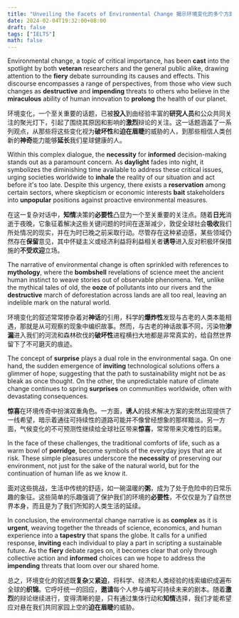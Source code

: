 ```yaml
---
title: "Unveiling the Facets of Environmental Change 揭示环境变化的多个方面"
date: 2024-02-04T19:32:00+08:00
draft: false
tags: ["IELTS"]
math: false
---
```


Environmental change, a topic of critical importance, has been **cast** into the spotlight by both **veteran** researchers and the general public alike, drawing attention to the **fiery** debate surrounding its causes and effects. This discourse encompasses a range of perspectives, from those who view such changes as **destructive** and **impending** threats to others who believe in the **miraculous** ability of human innovation to **prolong** the health of our planet.

环境变化，一个至关重要的话题，已被**投入**到由经验丰富的**研究人员**和公众共同关注的聚光灯下，引起了围绕其原因和影响的**激烈**辩论的关注。这一话题涵盖了一系列观点，从那些将这些变化视为**破坏性**和**迫在眉睫**的威胁的人，到那些相信人类创新的**神奇**能力能够**延长**我们星球健康的人。

Within this complex dialogue, the **necessity** for **informed** decision-making stands out as a paramount concern. As **daylight** fades into night, it symbolizes the diminishing time available to address these critical issues, urging societies worldwide to **inhale** the reality of our situation and act before it's too late. Despite this urgency, there exists a **reservation** among certain sectors, where skepticism or economic interests **bait** stakeholders into **unpopular** positions against proactive environmental measures.

在这一复杂对话中，**知情**决策的**必要性**凸显为一个至关重要的关注点。随着**日光**消逝于夜晚，它象征着解决这些关键问题的时间在逐渐减少，敦促全球社会**吸收**我们所处情况的现实，并在为时已晚之前采取行动。尽管存在这种紧迫感，某些领域仍然存在**保留**意见，其中怀疑主义或经济利益将利益相关者**诱导**进入反对积极环保措施的**不受欢迎**立场。

The narrative of environmental change is often sprinkled with references to **mythology**, where the **bombshell** revelations of science meet the ancient human instinct to weave stories out of observable phenomena. Yet, unlike the mythical tales of old, the **ooze** of pollutants into our rivers and the **destructive** march of deforestation across lands are all too real, leaving an indelible mark on the natural world.

环境变化的叙述常常掺杂着对**神话**的引用，科学的**爆炸性**发现与古老的人类本能相遇，那就是从可观察的现象中编织故事。然而，与古老的神话故事不同，污染物**渗漏**进入我们的河流和森林砍伐的**破坏性**进程横扫大地都是非常真实的，给自然世界留下了不可磨灭的痕迹。

The concept of **surprise** plays a dual role in the environmental saga. On one hand, the sudden emergence of **inviting** technological solutions offers a glimmer of hope, suggesting that the path to sustainability might not be as bleak as once thought. On the other, the unpredictable nature of climate change continues to spring **surprises** on communities worldwide, often with devastating consequences.

**惊喜**在环境传奇中扮演双重角色。一方面，**诱人**的技术解决方案的突然出现提供了一线希望，暗示着通往可持续性的道路可能并不像曾经想象的那样黯淡。另一方面，气候变化的不可预测性继续给全球社区带来**惊喜**，常常带来灾难性的后果。

In the face of these challenges, the traditional comforts of life, such as a warm bowl of **porridge**, become symbols of the everyday joys that are at risk. These simple pleasures underscore the **necessity** of preserving our environment, not just for the sake of the natural world, but for the continuation of human life as we know it.

面对这些挑战，生活中传统的舒适，如一碗温暖的**粥**，成为了处于危险中的日常乐趣的象征。这些简单的乐趣强调了保护我们的环境的**必要性**，不仅仅是为了自然世界本身，而且是为了我们所知的人类生活的延续。

In conclusion, the environmental change narrative is as **complex** as it is **urgent**, weaving together the threads of science, economics, and human experience into a **tapestry** that spans the globe. It calls for a unified response, **inviting** each individual to play a part in scripting a sustainable future. As the **fiery** debate rages on, it becomes clear that only through collective action and **informed** choices can we hope to address the **impending** threats that loom over our shared home.

总之，环境变化的叙述既**复杂**又**紧迫**，将科学、经济和人类经验的线索编织成遍布全球的**织锦**。它呼吁统一的回应，**邀请**每个人参与编写可持续未来的剧本。随着**激烈**的辩论继续进行，变得清晰的是，只有通过集体行动和**知情**选择，我们才能希望应对悬在我们共同家园上空的**迫在眉睫**的威胁。
